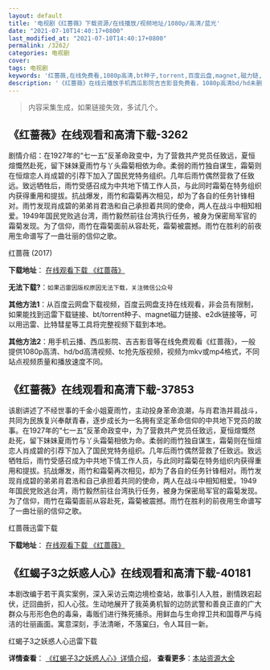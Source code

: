 ```yaml
---
layout: default
title: '电视剧《红蔷薇》下载资源/在线播放/视频地址/1080p/高清/蓝光'
date: "2021-07-10T14:40:17+0800"
last_modified_at: "2021-07-10T14:40:17+0800"
permalink: /3262/
categories: 电视剧
cover:
tags: 电视剧
keywords: '红蔷薇,在线免费看,1080p高清,bt种子,torrent,百度云盘,magnet,磁力链,迅雷下载资源'
description: '《红蔷薇》在线云播放手机西瓜影院吉吉影音免费看，1080p高清bd/hd未删减完整版和tc抢先枪版，mkv/mp4格式，附带bt/torrent种子、magnet/磁力链、百度云盘、网盘资源迅雷下载链接'
---
```


>内容采集生成，如果链接失效，多试几个。


## 《红蔷薇》在线观看和高清下载-3262

剧情介绍：在1927年的“七一五”反革命政变中，为了营救共产党员任致远，夏恒煊慨然赴死，留下妹妹夏雨竹与丫头霜菊相依为命。柔弱的雨竹独自谋生，霜菊则在恒煊恋人肖成碧的引荐下加入了国民党特务组织。几年后雨竹偶然营救了任致远。致远牺牲后，雨竹受感召成为中共地下情工作人员，与此同时霜菊在特务组织内获得重用和提拔。抗战爆发，雨竹和霜菊再次相见，却为了各自的任务针锋相对。雨竹发现肖成碧的弟弟肖君浩和自己承担着共同的使命，两人在战斗中相知相爱。1949年国民党败逃台湾，雨竹毅然前往台湾执行任务，被身为保密局军官的霜菊发现。为了信仰，雨竹在霜菊面前从容赴死，霜菊被震撼。雨竹在胜利的前夜用生命谱写了一曲壮丽的信仰之歌。


红蔷薇 (2017)

**下载地址**： [在线观看下载 《红蔷薇》](https://www.btbtdy.me/btdy/dy12169.html) 


**无法下载?**：`如果迅雷因版权原因无法下载，关注微信公众号 `

**其他方法1**：从百度云网盘下载视频，百度云网盘支持在线观看，非会员有限制，如果能找到迅雷下载链接、bt/torrent种子、magnet磁力链接、e2dk链接等，可以用迅雷、比特彗星等工具将完整视频下载到本地。

**其他方法2**：用手机云播、西瓜影院、吉吉影音等在线免费观看《红蔷薇》，一般提供1080p高清、hd/bd高清视频、tc抢先版视频，视频为mkv或mp4格式，不同站点视频质量和播放速度不同。


## 《红蔷薇》在线观看和高清下载-37853

该剧讲述了不经世事的千金小姐夏雨竹，主动投身革命浪潮，与肖君浩并肩战斗，共同为民族复兴奉献青春，逐步成长为一名拥有坚定革命信仰的中共地下党员的故事。在1927年的“七一五”反革命政变中，为了营救共产党员任致远，夏恒煊慨然赴死，留下妹妹夏雨竹与丫头霜菊相依为命。柔弱的雨竹独自谋生，霜菊则在恒煊恋人肖成碧的引荐下加入了国民党特务组织。几年后雨竹偶然营救了任致远。致远牺牲后，雨竹受感召成为中共地下情工作人员，与此同时霜菊在特务组织内获得重用和提拔。抗战爆发，雨竹和霜菊再次相见，却为了各自的任务针锋相对。雨竹发现肖成碧的弟弟肖君浩和自己承担着共同的使命，两人在战斗中相知相爱。1949年国民党败逃台湾，雨竹毅然前往台湾执行任务，被身为保密局军官的霜菊发现。为了信仰，雨竹在霜菊面前从容赴死，霜菊被震撼。雨竹在胜利的前夜用生命谱写了一曲壮丽的信仰之歌。


红蔷薇迅雷下载

**下载地址**： [在线观看下载 《红蔷薇》](https://www.993dy.com//vod-detail-id-28610.html) 


## 《红蝎子3之妖惑人心》在线观看和高清下载-40181

本剧改编于若干真实案例，深入采访云南边境检查站，故事引人入胜，剧情跌宕起伏，迂回曲折，扣人心弦。生动地展开了我英勇机智的边防武警和善良正直的广大群众与形形色色的毒枭，毒贩们进行殊死捕杀。用鲜血与生命捍卫共和国尊严与纯洁的壮丽画面。寓意深刻，手法清晰，不落窠臼，令人耳目一新。</p>


红蝎子3之妖惑人心迅雷下载

**详情查看**： [《红蝎子3之妖惑人心》详情介绍](/movie/40181/)， **查看更多**：[本站资源大全](/movie/t/all/)

